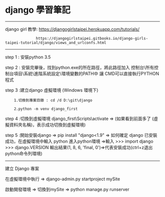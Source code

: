 # django 學習筆記

------------------------------------------------

django girl 教學: https://djangogirlstaipei.herokuapp.com/tutorials/

				  https://djangogirlstaipei.gitbooks.io/django-girls-taipei-tutorial/django/views_and_urlconfs.html

------------------------------------------------

step 1 : 安裝python 3.5

step 2 : 安裝完畢後，找到python.exe的所在路徑，將此路徑加入 控制台\所有控制台項目\系統\進階系統設定\環境變數的PATH中 讓 CMD可以直接執行PYTHON程式

step 3 :建立django 虛擬環境 (Windows 環境下)

		1.切換到專案目錄 : cd /d D:\git\django

		2.python -m venv django_first
		
step 4 :切換到虛擬環境  django_first\Scripts\activate => (如果看到前面多了 (虛擬資料夾名稱)，表示成功切換到虛擬環境)

step 5 :開始安裝django => pip install "django<1.9" => 如何確定 django 已安裝成功，在虛擬環境中輸入 python 進入python環境 =>輸入 >>> import django >>> django.VERSION 輸出結果(1, 8, 6, 'final, 0')=>代表安裝成功(ctrl+z退出python命令列環境)

---------------- 

建立 Django 專案

在虛擬環境中執行 => django-admin.py startproject mySite

啟動開發環境 => 切換到mySite => python manage.py runserver
